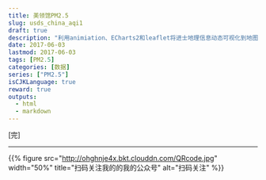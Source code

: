 ```yaml
---
title: 美领馆PM2.5
slug: usds_china_aqi1
draft: true
description: "利用animiation、ECharts2和leaflet将进士地理信息动态可视化到地图上。"
date: 2017-06-03
lastmod: 2017-06-03
tags: [PM2.5]
categories: [数据]
series: ["PM2.5"]
isCJKLanguage: true
reward: true
outputs: 
  - html
  - markdown
---
```




[完]

----

{{% figure src="http://ohghnje4x.bkt.clouddn.com/QRcode.jpg" width="50%" title="扫码关注我的的我的公众号" alt="扫码关注" %}}
